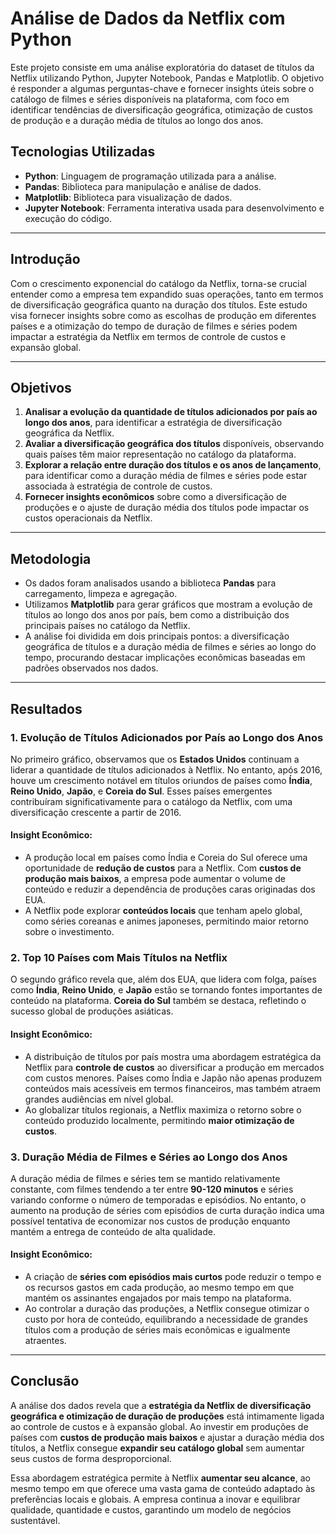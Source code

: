 # Análise de Dados da Netflix com Python

Este projeto consiste em uma análise exploratória do dataset de títulos da Netflix utilizando Python, Jupyter Notebook, Pandas e Matplotlib. O objetivo é responder a algumas perguntas-chave e fornecer insights úteis sobre o catálogo de filmes e séries disponíveis na plataforma, com foco em identificar tendências de diversificação geográfica, otimização de custos de produção e a duração média de títulos ao longo dos anos.

## Tecnologias Utilizadas

- **Python**: Linguagem de programação utilizada para a análise.
- **Pandas**: Biblioteca para manipulação e análise de dados.
- **Matplotlib**: Biblioteca para visualização de dados.
- **Jupyter Notebook**: Ferramenta interativa usada para desenvolvimento e execução do código.

---

## Introdução

Com o crescimento exponencial do catálogo da Netflix, torna-se crucial entender como a empresa tem expandido suas operações, tanto em termos de diversificação geográfica quanto na duração dos títulos. Este estudo visa fornecer insights sobre como as escolhas de produção em diferentes países e a otimização do tempo de duração de filmes e séries podem impactar a estratégia da Netflix em termos de controle de custos e expansão global.

---

## Objetivos

1. **Analisar a evolução da quantidade de títulos adicionados por país ao longo dos anos**, para identificar a estratégia de diversificação geográfica da Netflix.
2. **Avaliar a diversificação geográfica dos títulos** disponíveis, observando quais países têm maior representação no catálogo da plataforma.
3. **Explorar a relação entre duração dos títulos e os anos de lançamento**, para identificar como a duração média de filmes e séries pode estar associada à estratégia de controle de custos.
4. **Fornecer insights econômicos** sobre como a diversificação de produções e o ajuste de duração média dos títulos pode impactar os custos operacionais da Netflix.

---

## Metodologia

- Os dados foram analisados usando a biblioteca **Pandas** para carregamento, limpeza e agregação.
- Utilizamos **Matplotlib** para gerar gráficos que mostram a evolução de títulos ao longo dos anos por país, bem como a distribuição dos principais países no catálogo da Netflix.
- A análise foi dividida em dois principais pontos: a diversificação geográfica de títulos e a duração média de filmes e séries ao longo do tempo, procurando destacar implicações econômicas baseadas em padrões observados nos dados.

---

## Resultados

### 1. **Evolução de Títulos Adicionados por País ao Longo dos Anos**
No primeiro gráfico, observamos que os **Estados Unidos** continuam a liderar a quantidade de títulos adicionados à Netflix. No entanto, após 2016, houve um crescimento notável em títulos oriundos de países como **Índia**, **Reino Unido**, **Japão**, e **Coreia do Sul**. Esses países emergentes contribuíram significativamente para o catálogo da Netflix, com uma diversificação crescente a partir de 2016.

#### **Insight Econômico**:
- A produção local em países como Índia e Coreia do Sul oferece uma oportunidade de **redução de custos** para a Netflix. Com **custos de produção mais baixos**, a empresa pode aumentar o volume de conteúdo e reduzir a dependência de produções caras originadas dos EUA.
- A Netflix pode explorar **conteúdos locais** que tenham apelo global, como séries coreanas e animes japoneses, permitindo maior retorno sobre o investimento.

### 2. **Top 10 Países com Mais Títulos na Netflix**
O segundo gráfico revela que, além dos EUA, que lidera com folga, países como **Índia**, **Reino Unido**, e **Japão** estão se tornando fontes importantes de conteúdo na plataforma. **Coreia do Sul** também se destaca, refletindo o sucesso global de produções asiáticas.

#### **Insight Econômico**:
- A distribuição de títulos por país mostra uma abordagem estratégica da Netflix para **controle de custos** ao diversificar a produção em mercados com custos menores. Países como Índia e Japão não apenas produzem conteúdos mais acessíveis em termos financeiros, mas também atraem grandes audiências em nível global.
- Ao globalizar títulos regionais, a Netflix maximiza o retorno sobre o conteúdo produzido localmente, permitindo **maior otimização de custos**.

### 3. **Duração Média de Filmes e Séries ao Longo dos Anos**
A duração média de filmes e séries tem se mantido relativamente constante, com filmes tendendo a ter entre **90-120 minutos** e séries variando conforme o número de temporadas e episódios. No entanto, o aumento na produção de séries com episódios de curta duração indica uma possível tentativa de economizar nos custos de produção enquanto mantém a entrega de conteúdo de alta qualidade.

#### **Insight Econômico**:
- A criação de **séries com episódios mais curtos** pode reduzir o tempo e os recursos gastos em cada produção, ao mesmo tempo em que mantém os assinantes engajados por mais tempo na plataforma.
- Ao controlar a duração das produções, a Netflix consegue otimizar o custo por hora de conteúdo, equilibrando a necessidade de grandes títulos com a produção de séries mais econômicas e igualmente atraentes.

---

## Conclusão

A análise dos dados revela que a **estratégia da Netflix de diversificação geográfica e otimização de duração de produções** está intimamente ligada ao controle de custos e à expansão global. Ao investir em produções de países com **custos de produção mais baixos** e ajustar a duração média dos títulos, a Netflix consegue **expandir seu catálogo global** sem aumentar seus custos de forma desproporcional.

Essa abordagem estratégica permite à Netflix **aumentar seu alcance**, ao mesmo tempo em que oferece uma vasta gama de conteúdo adaptado às preferências locais e globais. A empresa continua a inovar e equilibrar qualidade, quantidade e custos, garantindo um modelo de negócios sustentável.


